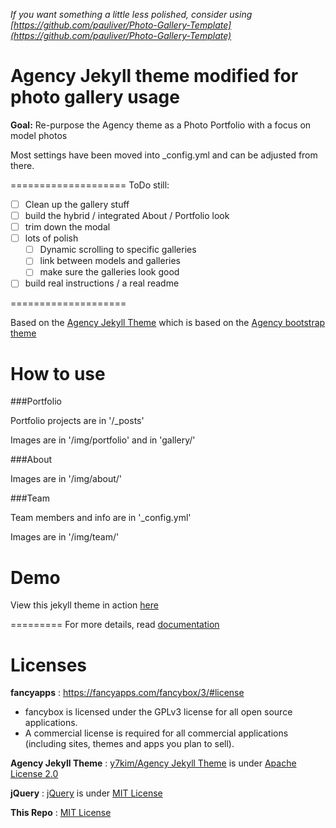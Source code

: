 
_If you want something a little less polished, consider using [https://github.com/pauliver/Photo-Gallery-Template](https://github.com/pauliver/Photo-Gallery-Template)_

Agency Jekyll theme modified for photo gallery usage
====================

**Goal:** Re-purpose the Agency theme as a Photo Portfolio with a focus on model photos

Most settings have been moved into _config.yml and can be adjusted from there.

====================
ToDo still:
- [ ] Clean up the gallery stuff
- [ ] build the hybrid / integrated About / Portfolio look
- [ ] trim down the modal
- [ ] lots of polish
    - [ ] Dynamic scrolling to specific galleries
    - [ ] link between models and galleries
    - [ ] make sure the galleries look good
- [ ] build real instructions / a real readme

====================

Based on the [Agency Jekyll Theme](https://github.com/y7kim/agency-jekyll-theme) which is based on the [Agency bootstrap theme ](https://startbootstrap.com/template-overviews/agency/)

# How to use

###Portfolio 

Portfolio projects are in '/_posts'

Images are in '/img/portfolio' and in 'gallery/'

###About

Images are in '/img/about/'

###Team

Team members and info are in '_config.yml'

Images are in '/img/team/'


# Demo

View this jekyll theme in action [here](https://gallerytest.pauliver.com/)

=========
For more details, read [documentation](http://jekyllrb.com/)


# Licenses 

**fancyapps** : https://fancyapps.com/fancybox/3/#license 
- fancybox is licensed under the GPLv3 license for all open source applications.
- A commercial license is required for all commercial applications (including sites, themes and apps you plan to sell).

**Agency Jekyll Theme** : [y7kim/Agency Jekyll Theme](https://github.com/y7kim/agency-jekyll-theme/blob/gh-pages/LICENSE) is under [Apache License 2.0](https://tldrlegal.com/license/apache-license-2.0-(apache-2.0))

**jQuery** : [jQuery](https://jquery.org/license/) is under [MIT License](https://tldrlegal.com/license/mit-license)

**This Repo** : [MIT License](https://tldrlegal.com/license/mit-license)
